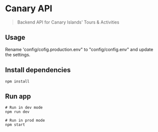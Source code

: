 # Canary API

> Backend API for Canary Islands' Tours & Activities

## Usage

Rename 'config/cofig.production.env" to "config/config.env" and update the settings.

## Install dependencies
```
npm install
```

## Run app
```
# Run in dev mode
npm run dev

# Run in prod mode
npm start
```
